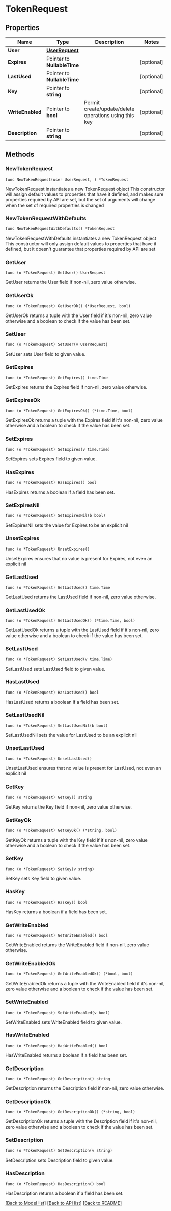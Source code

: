 # TokenRequest

## Properties

Name | Type | Description | Notes
------------ | ------------- | ------------- | -------------
**User** | [**UserRequest**](UserRequest.md) |  | 
**Expires** | Pointer to **NullableTime** |  | [optional] 
**LastUsed** | Pointer to **NullableTime** |  | [optional] 
**Key** | Pointer to **string** |  | [optional] 
**WriteEnabled** | Pointer to **bool** | Permit create/update/delete operations using this key | [optional] 
**Description** | Pointer to **string** |  | [optional] 

## Methods

### NewTokenRequest

`func NewTokenRequest(user UserRequest, ) *TokenRequest`

NewTokenRequest instantiates a new TokenRequest object
This constructor will assign default values to properties that have it defined,
and makes sure properties required by API are set, but the set of arguments
will change when the set of required properties is changed

### NewTokenRequestWithDefaults

`func NewTokenRequestWithDefaults() *TokenRequest`

NewTokenRequestWithDefaults instantiates a new TokenRequest object
This constructor will only assign default values to properties that have it defined,
but it doesn't guarantee that properties required by API are set

### GetUser

`func (o *TokenRequest) GetUser() UserRequest`

GetUser returns the User field if non-nil, zero value otherwise.

### GetUserOk

`func (o *TokenRequest) GetUserOk() (*UserRequest, bool)`

GetUserOk returns a tuple with the User field if it's non-nil, zero value otherwise
and a boolean to check if the value has been set.

### SetUser

`func (o *TokenRequest) SetUser(v UserRequest)`

SetUser sets User field to given value.


### GetExpires

`func (o *TokenRequest) GetExpires() time.Time`

GetExpires returns the Expires field if non-nil, zero value otherwise.

### GetExpiresOk

`func (o *TokenRequest) GetExpiresOk() (*time.Time, bool)`

GetExpiresOk returns a tuple with the Expires field if it's non-nil, zero value otherwise
and a boolean to check if the value has been set.

### SetExpires

`func (o *TokenRequest) SetExpires(v time.Time)`

SetExpires sets Expires field to given value.

### HasExpires

`func (o *TokenRequest) HasExpires() bool`

HasExpires returns a boolean if a field has been set.

### SetExpiresNil

`func (o *TokenRequest) SetExpiresNil(b bool)`

 SetExpiresNil sets the value for Expires to be an explicit nil

### UnsetExpires
`func (o *TokenRequest) UnsetExpires()`

UnsetExpires ensures that no value is present for Expires, not even an explicit nil
### GetLastUsed

`func (o *TokenRequest) GetLastUsed() time.Time`

GetLastUsed returns the LastUsed field if non-nil, zero value otherwise.

### GetLastUsedOk

`func (o *TokenRequest) GetLastUsedOk() (*time.Time, bool)`

GetLastUsedOk returns a tuple with the LastUsed field if it's non-nil, zero value otherwise
and a boolean to check if the value has been set.

### SetLastUsed

`func (o *TokenRequest) SetLastUsed(v time.Time)`

SetLastUsed sets LastUsed field to given value.

### HasLastUsed

`func (o *TokenRequest) HasLastUsed() bool`

HasLastUsed returns a boolean if a field has been set.

### SetLastUsedNil

`func (o *TokenRequest) SetLastUsedNil(b bool)`

 SetLastUsedNil sets the value for LastUsed to be an explicit nil

### UnsetLastUsed
`func (o *TokenRequest) UnsetLastUsed()`

UnsetLastUsed ensures that no value is present for LastUsed, not even an explicit nil
### GetKey

`func (o *TokenRequest) GetKey() string`

GetKey returns the Key field if non-nil, zero value otherwise.

### GetKeyOk

`func (o *TokenRequest) GetKeyOk() (*string, bool)`

GetKeyOk returns a tuple with the Key field if it's non-nil, zero value otherwise
and a boolean to check if the value has been set.

### SetKey

`func (o *TokenRequest) SetKey(v string)`

SetKey sets Key field to given value.

### HasKey

`func (o *TokenRequest) HasKey() bool`

HasKey returns a boolean if a field has been set.

### GetWriteEnabled

`func (o *TokenRequest) GetWriteEnabled() bool`

GetWriteEnabled returns the WriteEnabled field if non-nil, zero value otherwise.

### GetWriteEnabledOk

`func (o *TokenRequest) GetWriteEnabledOk() (*bool, bool)`

GetWriteEnabledOk returns a tuple with the WriteEnabled field if it's non-nil, zero value otherwise
and a boolean to check if the value has been set.

### SetWriteEnabled

`func (o *TokenRequest) SetWriteEnabled(v bool)`

SetWriteEnabled sets WriteEnabled field to given value.

### HasWriteEnabled

`func (o *TokenRequest) HasWriteEnabled() bool`

HasWriteEnabled returns a boolean if a field has been set.

### GetDescription

`func (o *TokenRequest) GetDescription() string`

GetDescription returns the Description field if non-nil, zero value otherwise.

### GetDescriptionOk

`func (o *TokenRequest) GetDescriptionOk() (*string, bool)`

GetDescriptionOk returns a tuple with the Description field if it's non-nil, zero value otherwise
and a boolean to check if the value has been set.

### SetDescription

`func (o *TokenRequest) SetDescription(v string)`

SetDescription sets Description field to given value.

### HasDescription

`func (o *TokenRequest) HasDescription() bool`

HasDescription returns a boolean if a field has been set.


[[Back to Model list]](../README.md#documentation-for-models) [[Back to API list]](../README.md#documentation-for-api-endpoints) [[Back to README]](../README.md)


